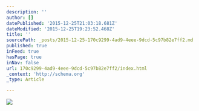 ```yaml
---
description: ''
author: []
datePublished: '2015-12-25T21:03:18.681Z'
dateModified: '2015-12-25T19:23:52.468Z'
title: ''
sourcePath: _posts/2015-12-25-170c9299-4ad9-4eee-9dcd-5c97b82e7ff2.md
published: true
inFeed: true
hasPage: true
inNav: false
url: 170c9299-4ad9-4eee-9dcd-5c97b82e7ff2/index.html
_context: 'http://schema.org'
_type: Article

---
```

![](https://the-grid-user-content.s3-us-west-2.amazonaws.com/b7f20ef0-4a24-417d-bbf2-8b58a94e7ceb.png)